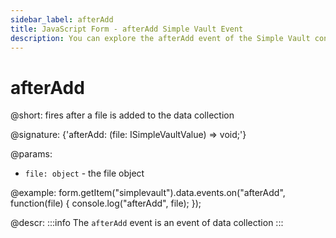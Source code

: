 ```yaml
---
sidebar_label: afterAdd
title: JavaScript Form - afterAdd Simple Vault Event 
description: You can explore the afterAdd event of the Simple Vault control of Form in the documentation of the DHTMLX JavaScript UI library. Browse developer guides and API reference, try out code examples and live demos, and download a free 30-day evaluation version of DHTMLX Suite.
---
```


# afterAdd

@short: fires after a file is added to the data collection

@signature: {'afterAdd: (file: ISimpleVaultValue) => void;'}

@params:
- `file: object` - the file object


@example:
form.getItem("simplevault").data.events.on("afterAdd", function(file) {
    console.log("afterAdd", file);
});

@descr:
:::info
The `afterAdd` event is an event of data collection
:::
